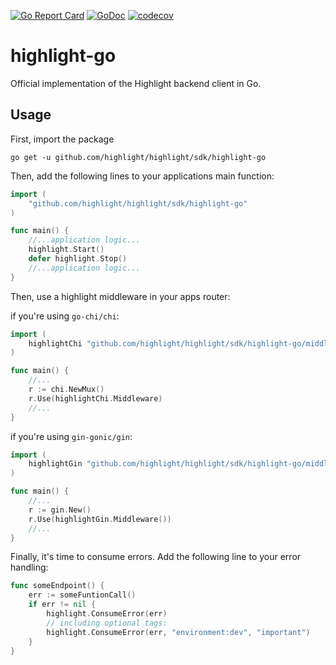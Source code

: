 [![Go Report Card](https://goreportcard.com/badge/github.com/highlight/highlight/sdk/highlight-go)](https://goreportcard.com/report/github.com/highlight/highlight/sdk/highlight-go)
[![GoDoc](https://godoc.org/github.com/highlight/highlight/sdk/highlight-go?status.svg)](https://godoc.org/github.com/highlight/highlight/sdk/highlight-go)
[![codecov](https://codecov.io/gh/highlight-run/highlight-go/branch/main/graph/badge.svg)](https://codecov.io/gh/highlight-run/highlight-go)

# highlight-go

Official implementation of the Highlight backend client in Go.

## Usage

First, import the package

```
go get -u github.com/highlight/highlight/sdk/highlight-go
```

Then, add the following lines to your applications main function:

```go
import (
	"github.com/highlight/highlight/sdk/highlight-go"
)

func main() {
	//...application logic...
	highlight.Start()
	defer highlight.Stop()
	//...application logic...
}
```

Then, use a highlight middleware in your apps router:

if you're using `go-chi/chi`:

```go
import (
	highlightChi "github.com/highlight/highlight/sdk/highlight-go/middleware/chi"
)

func main() {
	//...
	r := chi.NewMux()
	r.Use(highlightChi.Middleware)
	//...
}
```

if you're using `gin-gonic/gin`:

```go
import (
	highlightGin "github.com/highlight/highlight/sdk/highlight-go/middleware/gin"
)

func main() {
	//...
	r := gin.New()
	r.Use(highlightGin.Middleware())
	//...
}
```

Finally, it's time to consume errors. Add the following line to your error handling:

```go
func someEndpoint() {
	err := someFuntionCall()
	if err != nil {
		highlight.ConsumeError(err)
		// including optional tags:
		highlight.ConsumeError(err, "environment:dev", "important")
	}
}
```
